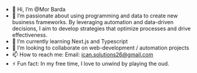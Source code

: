 - 👋 Hi, I’m @Mor Barda
- 👀 I’m passionate about using programming and data to create new business frameworks. By leveraging automation and data-driven decisions, I aim to develop strategies that optimize processes and drive effectiveness.
- 🌱 I’m currently learning Next.js and Typescript
- 💞️ I’m looking to collaborate on web-development / automation projects
- 📫 How to reach me: Email: ican.solutions26@gmail.com
- ⚡ Fun fact: In my free time, I love to unwind by playing the oud.

<!---
icanSolutions/icanSolutions is a ✨ special ✨ repository because its `README.md` (this file) appears on your GitHub profile.
You can click the Preview link to take a look at your changes.
--->
